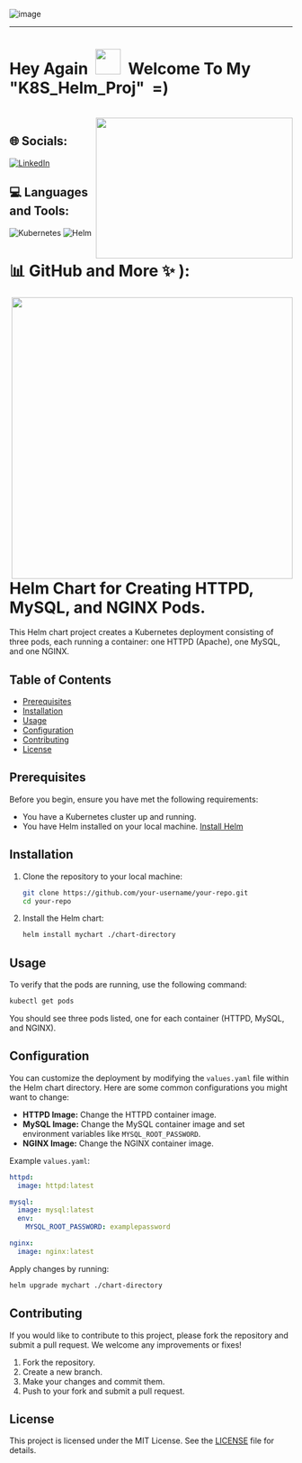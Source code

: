 
![image](https://github.com/IftachZilcaPaz/ci_cd_github_action_aws/assets/151572520/c4b1a850-020a-42af-942a-37f0a8796a49)

---

<p>
<h1> Hey Again &nbsp;<img src="https://raw.githubusercontent.com/MartinHeinz/MartinHeinz/master/wave.gif" height="45" width="45"/>&nbsp;&nbsp;Welcome To My "K8S_Helm_Proj" &nbsp;=)</h1>
</p>
<br/>

<img src="https://cdn.hashnode.com/res/hashnode/image/upload/v1689486594104/0883007c-df25-4d04-90f9-16a033cece42.gif" align="right" height="250" width="350" />


 <!--- ## 🔗 Links
[![portfolio](https://img.shields.io/badge/my_portfolio-000?style=for-the-badge&logo=ko-fi&logoColor=white)](https://katherineoelsner.com/)
[![linkedin](https://img.shields.io/badge/linkedin-0A66C2?style=for-the-badge&logo=linkedin&logoColor=white)](https://www.linkedin.com/)
[![twitter](https://img.shields.io/badge/twitter-1DA1F2?style=for-the-badge&logo=twitter&logoColor=white)](https://twitter.com/)
--->

## 🌐 Socials:
[![LinkedIn](https://img.shields.io/badge/LinkedIn-%230077B5.svg?logo=linkedin&logoColor=white)](https://www.linkedin.com/in/iftach-z-19931491/) 

<!---
<img align="center" src="https://raw.githubusercontent.com/rahuldkjain/github-profile-readme-generator/master/src/images/icons/Social/linked-in-alt.svg" alt="https://www.linkedin.com/in/iftach-z-19931491/" height="30" width="40" />
--->

## 💻 Languages and Tools:

![Kubernetes](https://img.shields.io/badge/kubernetes-%23326ce5.svg?style=flat&logo=kubernetes&logoColor=white)
![Helm](https://img.shields.io/badge/helm-%2523326ce5.svg?style=flat&logo=Helm&logoColor=white&labelColor=yellow&color=yellow)

# 📊 GitHub and More ✨ ):

<img src="https://quotes-github-readme.vercel.app/api?type=horizontal&theme=radical" align="right" width="500"/>
<br/><br/><br/><br/>

# Helm Chart for Creating HTTPD, MySQL, and NGINX Pods.

This Helm chart project creates a Kubernetes deployment consisting of three pods, each running a container: one HTTPD (Apache), one MySQL, and one NGINX.

## Table of Contents

- [Prerequisites](#prerequisites)
- [Installation](#installation)
- [Usage](#usage)
- [Configuration](#configuration)
- [Contributing](#contributing)
- [License](#license)

## Prerequisites

Before you begin, ensure you have met the following requirements:
- You have a Kubernetes cluster up and running.
- You have Helm installed on your local machine. [Install Helm](https://helm.sh/docs/intro/install/)

## Installation

1. Clone the repository to your local machine:
   ```bash
   git clone https://github.com/your-username/your-repo.git
   cd your-repo
   ```
2. Install the Helm chart:
   ```bash
   helm install mychart ./chart-directory
   ```

## Usage

To verify that the pods are running, use the following command:
  ```bash
  kubectl get pods
  ```
You should see three pods listed, one for each container (HTTPD, MySQL, and NGINX).

## Configuration

You can customize the deployment by modifying the `values.yaml` file within the Helm chart directory. Here are some common configurations you might want to change:

- **HTTPD Image:** Change the HTTPD container image.
- **MySQL Image:** Change the MySQL container image and set environment variables like `MYSQL_ROOT_PASSWORD`.
- **NGINX Image:** Change the NGINX container image.

Example `values.yaml`:
```yaml
httpd:
  image: httpd:latest

mysql:
  image: mysql:latest
  env:
    MYSQL_ROOT_PASSWORD: examplepassword

nginx:
  image: nginx:latest
```

Apply changes by running:

```bash
helm upgrade mychart ./chart-directory
```

## Contributing

If you would like to contribute to this project, please fork the repository and submit a pull request. We welcome any improvements or fixes!

1. Fork the repository.
2. Create a new branch.
3. Make your changes and commit them.
4. Push to your fork and submit a pull request.

## License

This project is licensed under the MIT License. See the [LICENSE](LICENSE) file for details.




